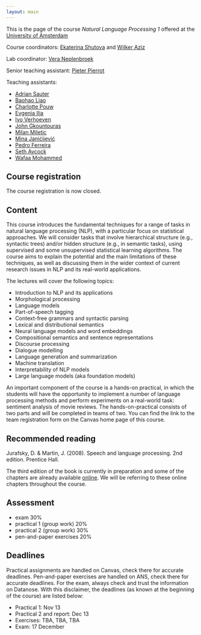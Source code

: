 ```yaml
---
layout: main
---
```


This is the page of the course *Natural Language Processing 1* offered at the [University of Amsterdam](http://www.uva.nl/)

Course coordinators: [Ekaterina Shutova](https://www.shutova.org/) and [Wilker Aziz](https://wilkeraziz.github.io/)

Lab coordinator: [Vera Neplenbroek](mailto:v.e.neplenbroek@uva.nl)

Senior teaching assistant: [Pieter Pierrot](mailto:p.j.pierrot@uva.nl)

Teaching assistants:
- [Adrian Sauter](mailto:adrian.a.sauter@student.uva.nl)
- [Baohao Liao](mailto:b.liao@uva.nl)
- [Charlotte Pouw](mailto:c.m.pouw@uva.nl)
- [Evgenia Ilia](mailto:e.ilia@uva.nl)
- [Ivo Verhoeven](mailto:i.o.verhoeven2@uva.nl)
- [John Gkountouras](mailto:i.gkountouras@uva.nl)
- [Milan Miletic](mailto:milan.miletic@student.uva.nl)
- [Mina Janićijević](mailto:mina.janicijevic@student.uva.nl)
- [Pedro Ferreira](mailto:p.m.ferreira@uva.nl)
- [Seth Aycock](mailto:s.aycock@uva.nl)
- [Wafaa Mohammed](mailto:w.m.a.mohammed@uva.nl)

## Course registration

The course registration is now closed.

## Content

This course introduces the fundamental techniques for a range of tasks in natural language processing (NLP), with a particular focus on statistical approaches. We will consider tasks that involve hierarchical structure (e.g., syntactic trees) and/or hidden structure (e.g., in semantic tasks), using supervised and some unsupervised statistical learning algorithms. The course aims to explain the potential and the main limitations of these techniques, as well as discussing them in the wider context of current research issues in NLP and its real-world applications. 

The lectures will cover the following topics:

- Introduction to NLP and its applications
- Morphological processing
- Language models
- Part-of-speech tagging
- Context-free grammars and syntactic parsing 
- Lexical and distributional semantics
- Neural language models and word embeddings 
- Compositional semantics and sentence representations 
- Discourse processing 
- Dialogue modelling 
- Language generation and summarization
- Machine translation
- Interpretability of NLP models
- Large language models (aka foundation models)


An important component of the course is a hands-on practical, in which the students will have the opportunity to implement a number of language processing methods and perform experiments on a real-world task: sentiment analysis of movie reviews. The hands-on-practical consists of two parts and will be completed in teams of two. You can find the link to the team registration form on the Canvas home page of this course.

## Recommended reading

Jurafsky, D. & Martin, J. (2008). Speech and language processing. 2nd edition. Prentice Hall.

The third edition of the book is currently in preparation and some of the chapters are already available [online](https://web.stanford.edu/~jurafsky/slp3/). We will be referring to these online chapters throughout the course.

## Assessment 

- exam 30%
- practical 1 (group work) 20%
- practical 2 (group work) 30%
- pen-and-paper exercises 20%

## Deadlines

Practical assignments are handled on Canvas, check there for accurate deadlines. Pen-and-paper exercises are handled on ANS, check there for accurate deadlines. For the exam, always check and trust the information on Datanose. With this disclaimer, the deadlines (as known at the beginning of the course) are listed below:

- Practical 1: Nov 13
- Practical 2 and report: Dec 13 
- Exercises: TBA, TBA, TBA 
- Exam: 17 December

